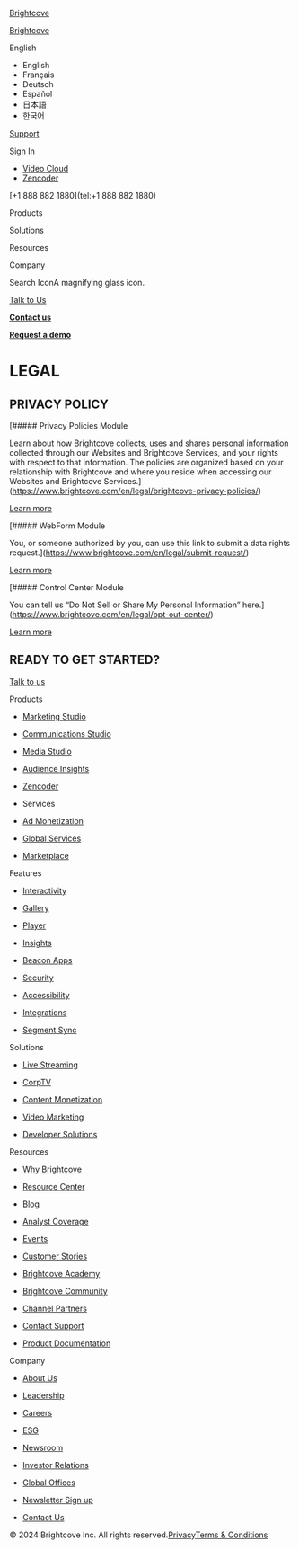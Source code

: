 [Brightcove](https://www.brightcove.com/en/)

[Brightcove](https://www.brightcove.com/en/)

English

* English
* Français
* Deutsch
* Español
* 日本語
* 한국어

[Support](https://supportportal.brightcove.com/s/login/?language=en_US)

Sign In

* [Video Cloud](https://signin.brightcove.com/)
* [Zencoder](https://app.zencoder.com/login)

[+1 888 882 1880](tel:+1 888 882 1880)

Products

Solutions

Resources

Company

Search IconA magnifying glass icon.

[Talk to Us](https://www.brightcove.com/en/contact-sales/)

[**Contact us**](#)

[**Request a demo**](#)

LEGAL
=====

PRIVACY POLICY
--------------

[](https://www.brightcove.com/en/legal/brightcove-privacy-policies/)

[](https://www.brightcove.com/en/legal/brightcove-privacy-policies/)

[](https://www.brightcove.com/en/legal/brightcove-privacy-policies/)

[##### Privacy Policies Module

Learn about how Brightcove collects, uses and shares personal information collected through our Websites and Brightcove Services, and your rights with respect to that information. The policies are organized based on your relationship with Brightcove and where you reside when accessing our Websites and Brightcove Services.](https://www.brightcove.com/en/legal/brightcove-privacy-policies/)

[](https://www.brightcove.com/en/legal/brightcove-privacy-policies/)[Learn more](https://www.brightcove.com/en/legal/brightcove-privacy-policies/)

[](https://www.brightcove.com/en/legal/submit-request/)

[](https://www.brightcove.com/en/legal/submit-request/)

[](https://www.brightcove.com/en/legal/submit-request/)

[##### WebForm Module

You, or someone authorized by you, can use this link to submit a data rights request.](https://www.brightcove.com/en/legal/submit-request/)

[](https://www.brightcove.com/en/legal/submit-request/)[Learn more](https://www.brightcove.com/en/legal/submit-request/)

[](https://www.brightcove.com/en/legal/opt-out-center/)

[](https://www.brightcove.com/en/legal/opt-out-center/)

[](https://www.brightcove.com/en/legal/opt-out-center/)

[##### Control Center Module

You can tell us “Do Not Sell or Share My Personal Information” here.](https://www.brightcove.com/en/legal/opt-out-center/)

[](https://www.brightcove.com/en/legal/opt-out-center/)[Learn more](https://www.brightcove.com/en/legal/opt-out-center/)

READY TO GET STARTED?
---------------------

[Talk to us](https://www.brightcove.com/en/contact-sales/)

Products

* [Marketing Studio](https://www.brightcove.com/en/products/marketing-studio/)
    
* [Communications Studio](https://www.brightcove.com/en/products/communications-studio/)
    
* [Media Studio](https://www.brightcove.com/en/products/media-studio/)
    
* [Audience Insights](https://www.brightcove.com/en/products/audience-insights/)
    
* [Zencoder](https://www.brightcove.com/en/products/zencoder/)
    
* Services
    
* [Ad Monetization](https://www.brightcove.com/en/products/ad-monetization/)
    
* [Global Services](https://www.brightcove.com/en/services/global-services/)
    
* [Marketplace](https://marketplace.brightcove.com/en-US/home)
    

Features

* [Interactivity](https://www.brightcove.com/en/products/interactivity/)
    
* [Gallery](https://www.brightcove.com/en/products/gallery/)
    
* [Player](https://www.brightcove.com/en/products/player/)
    
* [Insights](https://www.brightcove.com/en/products/insights-features/)
    
* [Beacon Apps](https://www.brightcove.com/en/products/beacon/)
    
* [Security](https://www.brightcove.com/en/company/security/)
    
* [Accessibility](https://www.brightcove.com/en/products/accessibility/)
    
* [Integrations](https://www.brightcove.com/en/products/online-video-platform/integrations/)
    
* [Segment Sync](https://www.brightcove.com/en/products/segment-sync/)
    

Solutions

* [Live Streaming](https://www.brightcove.com/en/solutions/live-streaming/)
    
* [CorpTV](https://www.brightcove.com/en/solutions/corptv/)
    
* [Content Monetization](https://www.brightcove.com/en/solutions/content-monetization/)
    
* [Video Marketing](https://www.brightcove.com/en/solutions/video-marketing/)
    
* [Developer Solutions](https://www.brightcove.com/en/solutions/developer-solutions/)
    

Resources

* [Why Brightcove](https://www.brightcove.com/en/why-brightcove/)
    
* [Resource Center](https://www.brightcove.com/en/resources/resource-center/)
    
* [Blog](https://www.brightcove.com/en/resources/blog/)
    
* [Analyst Coverage](https://www.brightcove.com/en/resources/analyst-coverage/)
    
* [Events](https://www.brightcove.com/en/events/)
    
* [Customer Stories](https://www.brightcove.com/en/customers/)
    
* [Brightcove Academy](https://www.brightcove.com/en/resources/academy/)
    
* [Brightcove Community](https://community.brightcove.com/member/register)
    
* [Channel Partners](https://www.brightcove.com/en/partners/)
    
* [Contact Support](https://supportportal.brightcove.com/s/login)
    
* [Product Documentation](https://support.brightcove.com/)
    

Company

* [About Us](https://www.brightcove.com/en/company/about/)
    
* [Leadership](https://www.brightcove.com/en/company/leadership/)
    
* [Careers](https://www.brightcove.com/en/company/careers/)
    
* [ESG](https://www.brightcove.com/en/company/about/esg/)
    
* [Newsroom](https://www.brightcove.com/en/company/pressroom/)
    
* [Investor Relations](https://investor.brightcove.com/)
    
* [Global Offices](https://www.brightcove.com/en/contact-us/)
    
* [Newsletter Sign up](https://www.brightcove.com/en/newsletter-signup/)
    
* [Contact Us](https://www.brightcove.com/en/contact-sales/)
    

[](https://www.linkedin.com/company/brightcove "Brightcove linkedin")[](https://twitter.com/brightcove "Brightcove twitter")[](https://www.facebook.com/Brightcove "Brightcove facebook")[](https://www.instagram.com/Brightcove "Brightcove instagram")[](https://www.brightcove.com/en/blog/feed/all "Brightcove rss")

© 2024 Brightcove Inc. All rights reserved.[Privacy](https://www.brightcove.com/en/legal/privacy/)[Terms & Conditions](https://www.brightcove.com/en/terms-and-conditions/)
